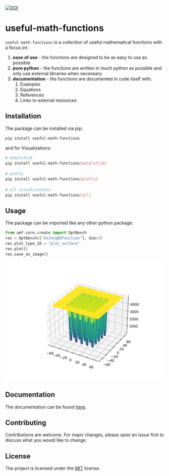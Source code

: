 [![DOI](https://zenodo.org/badge/DOI/10.5281/zenodo.8373435.svg)](https://doi.org/10.5281/zenodo.8373435)

# useful-math-functions

`useful-math-functions` is a collection of useful mathematical functions with a
focus on:

1. **ease of use** - the functions are designed to be as easy to use as possible
2. **pure python** - the functions are written in much python as possible and
   only use external libraries when necessary
3. **documentation** - the functions are documented in code itself with:
   1. Examples
   2. Equations
   3. References
   4. Links to external resources

## Installation

The package can be installed via pip:

```bash
pip install useful-math-functions
```

and for Visualizations:

```bash
# matplotlib
pip install useful-math-functions[matplotlib]

# plotly
pip install useful-math-functions[plotly]

# all visualizations
pip install useful-math-functions[all]
```

## Usage

The package can be imported like any other python package:

```python
from umf.core.create import OptBench
res = OptBench(["DeJongN5Function"], dim=3)
res.plot_type_3d = "plot_surface"
res.plot()
res.save_as_image()
```

![_](https://github.com/Anselmoo/useful-math-functions/blob/main/docs/extra/images/DeJongN5Function.png?raw=true)

## Documentation

The documentation can be found
[here](https://anselmoo.github.io/useful-math-functions/).

## Contributing

Contributions are welcome. For major changes, please open an issue first to
discuss what you would like to change.

## License

The project is licensed under the
[MIT](https://github.com/Anselmoo/useful-math-functions/blob/main/LICENSE)
license.

